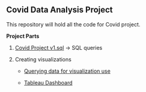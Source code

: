 ## Covid Data Analysis Project
This repository will hold all the code for Covid project.

**Project Parts**

1. [Covid Project v1.sql](https://github.com/artem-kov/CovidProject/blob/main/Covid%20Project%20v1.sql) -> SQL queries 

2. Creating visualizations

   * [Querying data for visualization use](https://github.com/artem-kov/CovidProject/blob/main/covidVisualizationQueries.sql)

   * [Tableau Dashboard](https://public.tableau.com/app/profile/artem.kovalenko/viz/CovidDashboard_16221916771560/Dashboard1)

